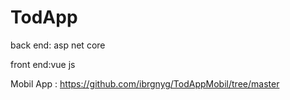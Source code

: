 # TodApp

back end: asp net core 


front end:vue js


Mobil App : https://github.com/ibrgnyg/TodAppMobil/tree/master
